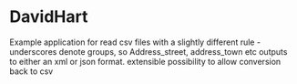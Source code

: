 # DavidHart
Example application for read csv files with a slightly different rule - underscores denote groups, so Address_street, address_town etc
outputs to either an xml or json format.
extensible possibility to allow conversion back to csv
